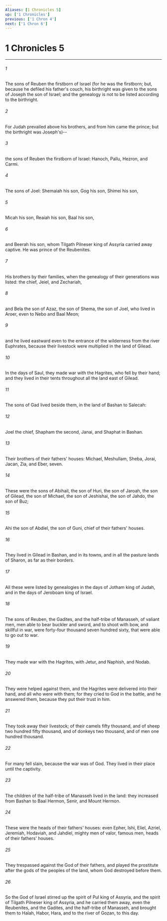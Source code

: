 ```yaml
---
Aliases: [1 Chronicles 5]
up: ['1 Chronicles']
previous: ['1 Chron 4']
next: ['1 Chron 6']
---
```

# 1 Chronicles 5
***





###### 1 

The sons of Reuben the firstborn of Israel (for he was the firstborn; but, because he defiled his father's couch, his birthright was given to the sons of Joseph the son of Israel; and the genealogy is not to be listed according to the birthright. 



###### 2 

For Judah prevailed above his brothers, and from him came the prince; but the birthright was Joseph's)-- 



###### 3 

the sons of Reuben the firstborn of Israel: Hanoch, Pallu, Hezron, and Carmi. 



###### 4 

The sons of Joel: Shemaiah his son, Gog his son, Shimei his son, 



###### 5 

Micah his son, Reaiah his son, Baal his son, 



###### 6 

and Beerah his son, whom Tilgath Pilneser king of Assyria carried away captive. He was prince of the Reubenites. 



###### 7 

His brothers by their families, when the genealogy of their generations was listed: the chief, Jeiel, and Zechariah, 



###### 8 

and Bela the son of Azaz, the son of Shema, the son of Joel, who lived in Aroer, even to Nebo and Baal Meon; 



###### 9 

and he lived eastward even to the entrance of the wilderness from the river Euphrates, because their livestock were multiplied in the land of Gilead. 



###### 10 

In the days of Saul, they made war with the Hagrites, who fell by their hand; and they lived in their tents throughout all the land east of Gilead. 



###### 11 

The sons of Gad lived beside them, in the land of Bashan to Salecah: 



###### 12 

Joel the chief, Shapham the second, Janai, and Shaphat in Bashan. 



###### 13 

Their brothers of their fathers' houses: Michael, Meshullam, Sheba, Jorai, Jacan, Zia, and Eber, seven. 



###### 14 

These were the sons of Abihail, the son of Huri, the son of Jaroah, the son of Gilead, the son of Michael, the son of Jeshishai, the son of Jahdo, the son of Buz; 



###### 15 

Ahi the son of Abdiel, the son of Guni, chief of their fathers' houses. 



###### 16 

They lived in Gilead in Bashan, and in its towns, and in all the pasture lands of Sharon, as far as their borders. 



###### 17 

All these were listed by genealogies in the days of Jotham king of Judah, and in the days of Jeroboam king of Israel. 



###### 18 

The sons of Reuben, the Gadites, and the half-tribe of Manasseh, of valiant men, men able to bear buckler and sword, and to shoot with bow, and skillful in war, were forty-four thousand seven hundred sixty, that were able to go out to war. 



###### 19 

They made war with the Hagrites, with Jetur, and Naphish, and Nodab. 



###### 20 

They were helped against them, and the Hagrites were delivered into their hand, and all who were with them; for they cried to God in the battle, and he answered them, because they put their trust in him. 



###### 21 

They took away their livestock; of their camels fifty thousand, and of sheep two hundred fifty thousand, and of donkeys two thousand, and of men one hundred thousand. 



###### 22 

For many fell slain, because the war was of God. They lived in their place until the captivity. 



###### 23 

The children of the half-tribe of Manasseh lived in the land: they increased from Bashan to Baal Hermon, Senir, and Mount Hermon. 



###### 24 

These were the heads of their fathers' houses: even Epher, Ishi, Eliel, Azriel, Jeremiah, Hodaviah, and Jahdiel, mighty men of valor, famous men, heads of their fathers' houses. 



###### 25 

They trespassed against the God of their fathers, and played the prostitute after the gods of the peoples of the land, whom God destroyed before them. 



###### 26 

So the God of Israel stirred up the spirit of Pul king of Assyria, and the spirit of Tilgath Pilneser king of Assyria, and he carried them away, even the Reubenites, and the Gadites, and the half-tribe of Manasseh, and brought them to Halah, Habor, Hara, and to the river of Gozan, to this day.
